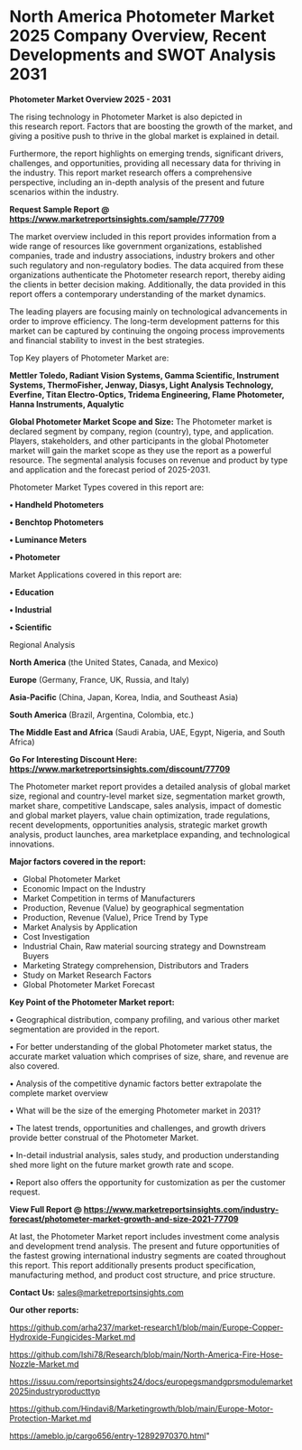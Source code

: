 # North America Photometer Market 2025 Company Overview, Recent Developments and SWOT Analysis 2031

<Strong> Photometer Market Overview 2025 - 2031</strong>

The rising technology in Photometer Market is also depicted in this research report. Factors that are boosting the growth of the market, and giving a positive push to thrive in the global market is explained in detail.

Furthermore, the report highlights on emerging trends, significant drivers, challenges, and opportunities, providing all necessary data for thriving in the industry. This report market research offers a comprehensive perspective, including an in-depth analysis of the present and future scenarios within the industry.

<strong>Request Sample Report @ <a href=https://www.marketreportsinsights.com/sample/77709>https://www.marketreportsinsights.com/sample/77709</a></strong>

The market overview included in this report provides information from a wide range of resources like government organizations, established companies, trade and industry associations, industry brokers and other such regulatory and non-regulatory bodies. The data acquired from these organizations authenticate the Photometer research report, thereby aiding the clients in better decision making. Additionally, the data provided in this report offers a contemporary understanding of the market dynamics.

The leading players are focusing mainly on technological advancements in order to improve efficiency. The long-term development patterns for this market can be captured by continuing the ongoing process improvements and financial stability to invest in the best strategies.

Top Key players of Photometer Market are:

<strong>Mettler Toledo, Radiant Vision Systems, Gamma Scientific, Instrument Systems, ThermoFisher, Jenway, Diasys, Light Analysis Technology, Everfine, Titan Electro-Optics, Tridema Engineering, Flame Photometer, Hanna Instruments, Aqualytic</strong>

<strong><b>Global Photometer Market Scope and Size:</b></strong>
The Photometer market is declared segment by company, region (country), type, and application. Players, stakeholders, and other participants in the global Photometer market will gain the market scope as they use the report as a powerful resource. The segmental analysis focuses on revenue and product by type and application and the forecast period of 2025-2031.

Photometer Market Types covered in this report are:

<strong>• Handheld Photometers

• Benchtop Photometers

• Luminance Meters

• Photometer</strong>

Market Applications covered in this report are:

<strong>• Education

• Industrial

• Scientific</strong> 

Regional Analysis

<strong>North America</strong> (the United States, Canada, and Mexico)

<strong>Europe</strong> (Germany, France, UK, Russia, and Italy)

<strong>Asia-Pacific</strong> (China, Japan, Korea, India, and Southeast Asia)

<strong>South America</strong> (Brazil, Argentina, Colombia, etc.)

<strong>The Middle East and Africa</strong> (Saudi Arabia, UAE, Egypt, Nigeria, and South Africa)

<strong>Go For Interesting Discount Here: <a href=https://www.marketreportsinsights.com/discount/77709>https://www.marketreportsinsights.com/discount/77709</a></strong>

The Photometer market report provides a detailed analysis of global market size, regional and country-level market size, segmentation market growth, market share, competitive Landscape, sales analysis, impact of domestic and global market players, value chain optimization, trade regulations, recent developments, opportunities analysis, strategic market growth analysis, product launches, area marketplace expanding, and technological innovations.

<strong><b>Major factors covered in the report:</b></strong>
<ul>
  <li>Global Photometer Market </li>
  <li>Economic Impact on the Industry</li>
  <li>Market Competition in terms of Manufacturers</li>
  <li>Production, Revenue (Value) by geographical segmentation</li>
  <li>Production, Revenue (Value), Price Trend by Type</li>
  <li>Market Analysis by Application</li>
  <li>Cost Investigation</li>
  <li>Industrial Chain, Raw material sourcing strategy and Downstream Buyers</li>
  <li>Marketing Strategy comprehension, Distributors and Traders</li>
  <li>Study on Market Research Factors</li>
  <li>Global Photometer Market Forecast</li>
</ul>

<strong><b>Key Point of the Photometer Market report:</b></strong>

• Geographical distribution, company profiling, and various other market segmentation are provided in the report.

• For better understanding of the global Photometer market status, the accurate market valuation which comprises of size, share, and revenue are also covered.

• Analysis of the competitive dynamic factors better extrapolate the complete market overview

• What will be the size of the emerging Photometer market in 2031?

• The latest trends, opportunities and challenges, and growth drivers provide better construal of the Photometer Market.

• In-detail industrial analysis, sales study, and production understanding shed more light on the future market growth rate and scope.

• Report also offers the opportunity for customization as per the customer request.

<strong><b>View Full Report @ <a href=https://www.marketreportsinsights.com/industry-forecast/photometer-market-growth-and-size-2021-77709>https://www.marketreportsinsights.com/industry-forecast/photometer-market-growth-and-size-2021-77709</a></b></strong>


At last, the Photometer Market report includes investment come analysis and development trend analysis. The present and future opportunities of the fastest growing international industry segments are coated throughout this report. This report additionally presents product specification, manufacturing method, and product cost structure, and price structure.

<strong>Contact Us:</strong>
sales@marketreportsinsights.com

<strong>Our other reports:</strong>

<a href=https://github.com/arha237/market-research1/blob/main/Europe-Copper-Hydroxide-Fungicides-Market.md>https://github.com/arha237/market-research1/blob/main/Europe-Copper-Hydroxide-Fungicides-Market.md</a>

<a href=https://github.com/Ishi78/Research/blob/main/North-America-Fire-Hose-Nozzle-Market.md>https://github.com/Ishi78/Research/blob/main/North-America-Fire-Hose-Nozzle-Market.md</a>

<a href=https://issuu.com/reportsinsights24/docs/europegsmandgprsmodulemarket2025industryproducttyp>https://issuu.com/reportsinsights24/docs/europegsmandgprsmodulemarket2025industryproducttyp</a>

<a href=https://github.com/Hindavi8/Marketingrowth/blob/main/Europe-Motor-Protection-Market.md>https://github.com/Hindavi8/Marketingrowth/blob/main/Europe-Motor-Protection-Market.md</a>

<a href=https://ameblo.jp/cargo656/entry-12892970370.html>https://ameblo.jp/cargo656/entry-12892970370.html</a>"
